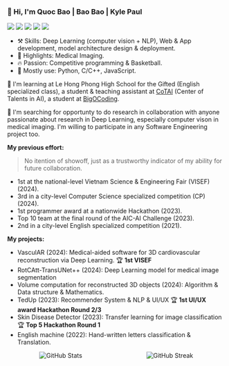 ### 👋 Hi, I'm Quoc Bao | Bao Bao | Kyle Paul

![](https://img.shields.io/badge/-Python-143157?style=flat-square&logo=Python&logoColor=fff)
![](https://img.shields.io/badge/-C/C++-a22846?style=flat-square&logo=C&logoColor=fff)
![](https://img.shields.io/badge/Unity-5c2d91?style=flat-square&logo=unity&logoColor=white)
![](https://img.shields.io/badge/-PyTorch-ef3939?style=flat-square&logo=PyTorch&logoColor=fff)
![](https://img.shields.io/badge/-TensorFlow-f9c23c?style=flat-square&logo=TensorFlow&logoColor=fff)

- ⚒️ Skills: Deep Learning (computer vision + NLP), Web & App development, model architecture design & deployment.
- 🌟 Highlights: Medical Imaging.
- 🔥 Passion: Competitive programming & Basketball.
- 👀 Mostly use: Python, C/C++, JavaScript.


🌱 I'm learning at Le Hong Phong High School for the Gifted (English specialized class), a student & teaching assistant at [CoTAI](https://www.cot.ai) (Center of Talents in AI), a student at [BigOCoding](https://bigocoding.com).

🔭 I'm searching for opportunty to do research in collaboration with anyone passionate about research in Deep Learning, especially computer vison in medical imaging. I'm willing to participate in any Software Engineering project too.

**My previous effort:**
> No itention of showoff, just as a trustworthy indicator of my ability for future collaboration.

- 1st at the national-level Vietnam Science & Engineering Fair (VISEF) (2024).
- 3rd in a city-level Computer Science specialized competition (CP) (2024).
- 1st programmer award at a nationwide Hackathon (2023).
- Top 10 team at the final round of the AIC-AI Challenge (2023).
- 2nd in a city-level English specialized competition (2021).

**My projects:**
- VasculAR (2024): Medical-aided software for 3D cardiovascular reconstruction via Deep Learning. 🏆 **1st VISEF**
- RotCAtt-TransUNet++ (2024): Deep Learning model for medical image segmentation
- Volume computation for reconstructed 3D objects (2024): Algorithm & Data structure & Mathematics.
- TedUp (2023): Recommender System & NLP & UI/UX 🏆 **1st UI/UX award Hackathon Round 2/3**
- Skin Disease Detector (2023): Transfer learning for image classification 🏆 **Top 5 Hackathon Round 1**
- English machine (2022): Hand-written letters classification & Translation.

<div style="display: flex; justify-content: space-around; align-items: stretch;">
    <img style="max-width: 30%;"src="https://github-readme-stats.vercel.app/api?username=kyle-paul&theme=dracula&show_icons=true&hide_border=false&count_private=true" alt="GitHub Stats" style="flex: 1;">
    <img style="max-width: 30%;" src="https://streak-stats.demolab.com/?user=kyle-paul&theme=dracula" alt="GitHub Streak" style="flex: 1;">
</div>
